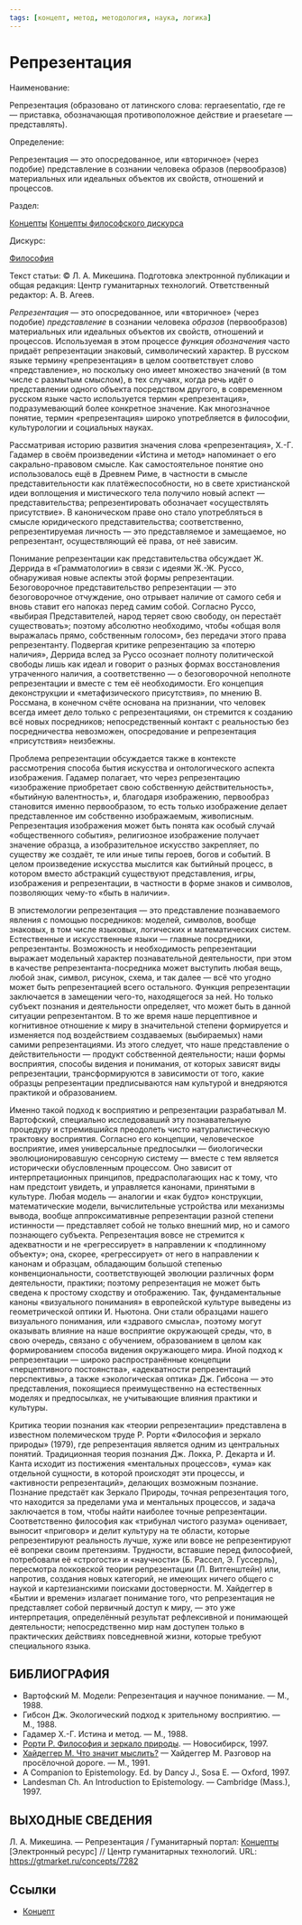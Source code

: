 ```yaml
---
tags: [концепт, метод, методология, наука, логика]
---
```

# Репрезентация

Наименование:

Репрезентация (образовано от латинского слова: repraesentatio, где re — приставка, обозначающая противоположное действие и praesetare — представлять).

Определение:

Репрезентация — это опосредованное, или «вторичное» (через подобие) представление в сознании человека образов (первообразов) материальных или идеальных объектов их свойств, отношений и процессов.

Раздел:

[Концепты](https://gtmarket.ru/concepts/)  [Концепты философского дискурса](https://gtmarket.ru/concepts/philosophical-concepts)

Дискурс:

[Философия](https://gtmarket.ru/concepts/6862)

Текст статьи: © Л. А. Микешина. Подготовка электронной публикации и общая редакция: Центр гуманитарных технологий. Ответственный редактор: А. В. Агеев.

_Репрезентация_ — это опосредованное, или «вторичное» (через подобие) _представление_ в сознании человека _образов_ (первообразов) материальных или идеальных объектов их свойств, отношений и процессов. Используемая в этом процессе _функция обозначения_ часто придаёт репрезентации знаковый, символический характер. В русском языке термину «репрезентация» в целом соответствует слово «представление», но поскольку оно имеет множество значений (в том числе с размытым смыслом), в тех случаях, когда речь идёт о представлении одного объекта посредством другого, в современном русском языке часто используется термин «репрезентация», подразумевающий более конкретное значение. Как многозначное понятие, термин «репрезентация» широко употребляется в философии, культурологии и социальных науках.

Рассматривая историю развития значения слова «репрезентация», Х.-Г. Гадамер в своём произведении «Истина и метод» напоминает о его сакрально-правовом смысле. Как самостоятельное понятие оно использовалось ещё в Древнем Риме, в частности в смысле представительности как платёжеспособности, но в свете христианской идеи воплощения и мистического тела получило новый аспект — представительства; репрезентировать обозначает «осуществлять присутствие». В каноническом праве оно стало употребляться в смысле юридического представительства; соответственно, репрезентируемая личность — это представляемое и замещаемое, но репрезентант, осуществляющий её права, от неё зависим.

Понимание репрезентации как представительства обсуждает Ж. Деррида в «Грамматологии» в связи с идеями Ж.-Ж. Руссо, обнаруживая новые аспекты этой формы репрезентации. Безоговорочное представительство репрезентации — это безоговорочное отчуждение, оно отрывает наличие от самого себя и вновь ставит его напоказ перед самим собой. Согласно Руссо, «выбирая Представителей, народ теряет свою свободу, он перестаёт существовать»; поэтому абсолютно необходимо, чтобы «общая воля выражалась прямо, собственным голосом», без передачи этого права репрезентанту. Подвергая критике репрезентацию за «потерю наличия», Деррида вслед за Руссо осознает полноту политической свободы лишь как идеал и говорит о разных формах восстановления утраченного наличия, а соответственно — о безоговорочной неполноте репрезентации и вместе с тем её необходимости. Его концепция деконструкции и «метафизического присутствия», по мнению В. Россмана, в конечном счёте основана на признании, что человек всегда имеет дело только с репрезентациями, он стремится к созданию всё новых посредников; непосредственный контакт с реальностью без посредничества невозможен, опосредование и репрезентация «присутствия» неизбежны.

Проблема репрезентации обсуждается также в контексте рассмотрения способа бытия искусства и онтологического аспекта изображения. Гадамер полагает, что через репрезентацию «изображение приобретает свою собственную действительность», «бытийную валентность», и, благодаря изображению, первообраз становится именно первообразом, то есть только изображение делает представленное им собственно изображаемым, живописным. Репрезентация изображения может быть понята как особый случай «общественного события», религиозное изображение получает значение образца, а изобразительное искусство закрепляет, по существу же создаёт, те или иные типы героев, богов и событий. В целом произведение искусства мыслится как бытийный процесс, в котором вместо абстракций существуют представления, игры, изображения и репрезентации, в частности в форме знаков и символов, позволяющих чему-то «быть в наличии».

В эпистемологии репрезентация — это представление познаваемого явления с помощью посредников: моделей, символов, вообще знаковых, в том числе языковых, логических и математических систем. Естественные и искусственные языки — главные посредники, репрезентанты. Возможность и необходимость репрезентации выражает модельный характер познавательной деятельности, при этом в качестве репрезентанта-посредника может выступить любая вещь, любой знак, символ, рисунок, схема, и так далее — всё что угодно может быть репрезентацией всего остального. Функция репрезентации заключается в замещении чего-то, находящегося за ней. Но только субъект познания и деятельности определяет, что может быть в данной ситуации репрезентантом. В то же время наше перцептивное и когнитивное отношение к миру в значительной степени формируется и изменяется под воздействием создаваемых (выбираемых) нами самими репрезентациями. Из этого следует, что наше представление о действительности — продукт собственной деятельности; наши формы восприятия, способы видения и понимания, от которых зависят виды репрезентации, трансформируются в зависимости от того, какие образцы репрезентации предписываются нам культурой и внедряются практикой и образованием.

Именно такой подход к восприятию и репрезентации разрабатывал М. Вартофский, специально исследовавший эту познавательную процедуру и стремившийся преодолеть чисто натуралистическую трактовку восприятия. Согласно его концепции, человеческое восприятие, имея универсальные предпосылки — биологически эволюционировавшую сенсорную систему — вместе с тем является исторически обусловленным процессом. Оно зависит от интерпретационных принципов, предрасполагающих нас к тому, что нам предстоит увидеть, и управляется канонами, принятыми в культуре. Любая модель — аналогии и «как будто» конструкции, математические модели, вычислительные устройства или механизмы вывода, вообще аппроксимативные репрезентации разной степени истинности — представляет собой не только внешний мир, но и самого познающего субъекта. Репрезентация вовсе не стремится к адекватности и не «регрессирует» в направлении к «подлинному объекту»; она, скорее, «регрессирует» от него в направлении к канонам и образцам, обладающим большой степенью конвенциональности, соответствующей эволюции различных форм деятельности, практики; поэтому репрезентация не может быть сведена к простому сходству и отображению. Так, фундаментальные каноны «визуального понимания» в европейской культуре выведены из геометрической оптики И. Ньютона. Они стали образцами нашего визуального понимания, или «здравого смысла», поэтому могут оказывать влияние на наше восприятие окружающей среды, что, в свою очередь, связано с обучением, образованием в целом как формированием способа видения окружающего мира. Иной подход к репрезентации — широко распространённые концепции «перцептивного постоянства», «адекватности репрезентаций перспективы», а также «экологическая оптика» Дж. Гибсона — это представления, покоящиеся преимущественно на естественных моделях и предпосылках, не учитывающие влияния практики и культуры.

Критика теории познания как «теории репрезентации» представлена в известном полемическом труде Р. Рорти «Философия и зеркало природы» (1979), где репрезентация является одним из центральных понятий. Традиционная теория познания Дж. Локка, Р. Декарта и И. Канта исходит из постижения «ментальных процессов», «ума» как отдельной сущности, в которой происходят эти процессы, и «активности репрезентаций», делающих возможным познание. Познание предстаёт как Зеркало Природы, точная репрезентация того, что находится за пределами ума и ментальных процессов, и задача заключается в том, чтобы найти наиболее точные репрезентации. Соответственно философия как «трибунал чистого разума» оценивает, выносит «приговор» и делит культуру на те области, которые репрезентируют реальность лучше, хуже или вовсе не репрезентируют её вопреки своим претензиям. Трудности, вставшие перед философией, потребовали её «строгости» и «научности» (Б. Рассел, Э. Гуссерль), пересмотра локковской теории репрезентации (Л. Витгенштейн) или, напротив, создания новых категорий, не имеющих ничего общего с наукой и картезианскими поисками достоверности. М. Хайдеггер в «Бытии и времени» излагает понимание того, что репрезентация не представляет собой первичный доступ к миру, — это уже интерпретация, определённый результат рефлексивной и понимающей деятельности; непосредственно мир нам доступен только в практических действиях повседневной жизни, которые требуют специального языка.

## БИБЛИОГРАФИЯ

- Вартофский М. Модели: Репрезентация и научное понимание. — М., 1988.
- Гибсон Дж. Экологический подход к зрительному восприятию. — М., 1988.
- Гадамер Х.-Г. Истина и метод. — М., 1988.
- [Рорти Р. Философия и зеркало природы](https://gtmarket.ru/library/basis/5141). — Новосибирск, 1997.
- [Хайдеггер М. Что значит мыслить?](https://gtmarket.ru/library/articles/5583) — Хайдеггер М. Разговор на просёлочной дороге. — М., 1991.
- A Companion to Epistemology. Ed. by Dancy J., Sosa E. — Oxford, 1997.
- Landesman Ch. An Introduction to Epistemology. — Cambridge (Mass.), 1997.

## ВЫХОДНЫЕ СВЕДЕНИЯ

Л. А. Микешина. — Репрезентация / Гуманитарный портал: [Концепты](https://gtmarket.ru/concepts/) [Электронный ресурс] // Центр гуманитарных технологий. URL: <https://gtmarket.ru/concepts/7282>

## Ссылки

- [Концепт](Концепт.md)
